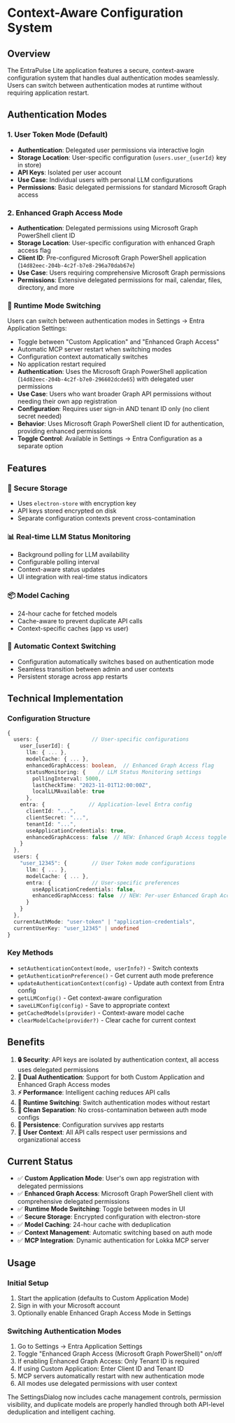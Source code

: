 # Context-Aware Configuration System

## Overview

The EntraPulse Lite application features a secure, context-aware configuration system that handles dual authentication modes seamlessly. Users can switch between authentication modes at runtime without requiring application restart.

## Authentication Modes

### 1. **User Token Mode (Default)**
- **Authentication**: Delegated user permissions via interactive login
- **Storage Location**: User-specific configuration (`users.user_{userId}` key in store)
- **API Keys**: Isolated per user account
- **Use Case**: Individual users with personal LLM configurations
- **Permissions**: Basic delegated permissions for standard Microsoft Graph access

### 2. **Enhanced Graph Access Mode**  
- **Authentication**: Delegated permissions using Microsoft Graph PowerShell client ID
- **Storage Location**: User-specific configuration with enhanced Graph access flag
- **Client ID**: Pre-configured Microsoft Graph PowerShell application (`14d82eec-204b-4c2f-b7e8-296a70dab67e`)
- **Use Case**: Users requiring comprehensive Microsoft Graph permissions
- **Permissions**: Extensive delegated permissions for mail, calendar, files, directory, and more

### 🔄 **Runtime Mode Switching**
Users can switch between authentication modes in Settings → Entra Application Settings:
- Toggle between "Custom Application" and "Enhanced Graph Access"
- Automatic MCP server restart when switching modes
- Configuration context automatically switches
- No application restart required
- **Authentication**: Uses the Microsoft Graph PowerShell application (`14d82eec-204b-4c2f-b7e0-296602dcde65`) with delegated user permissions
- **Use Case**: Users who want broader Graph API permissions without needing their own app registration
- **Configuration**: Requires user sign-in AND tenant ID only (no client secret needed)
- **Behavior**: Uses Microsoft Graph PowerShell client ID for authentication, providing enhanced permissions
- **Toggle Control**: Available in Settings → Entra Configuration as a separate option

## Features

### 🔐 **Secure Storage**
- Uses `electron-store` with encryption key
- API keys stored encrypted on disk
- Separate configuration contexts prevent cross-contamination

### 📊 **Real-time LLM Status Monitoring**
- Background polling for LLM availability
- Configurable polling interval
- Context-aware status updates
- UI integration with real-time status indicators

### 📦 **Model Caching**
- 24-hour cache for fetched models
- Cache-aware to prevent duplicate API calls
- Context-specific caches (app vs user)

### 🔄 **Automatic Context Switching**
- Configuration automatically switches based on authentication mode
- Seamless transition between admin and user contexts
- Persistent storage across app restarts

## Technical Implementation

### Configuration Structure
```typescript
{
  users: {                 // User-specific configurations
    user_[userId]: {
      llm: { ... },
      modelCache: { ... },
      enhancedGraphAccess: boolean,  // Enhanced Graph Access flag
      statusMonitoring: {    // LLM Status Monitoring settings
        pollingInterval: 5000,
        lastCheckTime: "2023-11-01T12:00:00Z",
        localLLMAvailable: true
      },
    entra: {              // Application-level Entra config
      clientId: "...",
      clientSecret: "...",
      tenantId: "...",
      useApplicationCredentials: true,
      enhancedGraphAccess: false  // NEW: Enhanced Graph Access toggle
    }
  },
  users: {
    "user_12345": {        // User Token mode configurations
      llm: { ... },
      modelCache: { ... },
      entra: {             // User-specific preferences
        useApplicationCredentials: false,
        enhancedGraphAccess: false  // NEW: Per-user Enhanced Graph Access preference
      }
    }
  },
  currentAuthMode: "user-token" | "application-credentials",
  currentUserKey: "user_12345" | undefined
}
```

### Key Methods
- `setAuthenticationContext(mode, userInfo?)` - Switch contexts
- `getAuthenticationPreference()` - Get current auth mode preference
- `updateAuthenticationContext(config)` - Update auth context from Entra config
- `getLLMConfig()` - Get context-aware configuration
- `saveLLMConfig(config)` - Save to appropriate context
- `getCachedModels(provider)` - Context-aware model cache
- `clearModelCache(provider?)` - Clear cache for current context

## Benefits

1. **🔒 Security**: API keys are isolated by authentication context, all access uses delegated permissions
2. **👥 Dual Authentication**: Support for both Custom Application and Enhanced Graph Access modes
3. **⚡ Performance**: Intelligent caching reduces API calls
4. **🔄 Runtime Switching**: Switch authentication modes without restart
5. **🧹 Clean Separation**: No cross-contamination between auth mode configs
6. **💾 Persistence**: Configuration survives app restarts
7. **🎯 User Context**: All API calls respect user permissions and organizational access

## Current Status

- ✅ **Custom Application Mode**: User's own app registration with delegated permissions
- ✅ **Enhanced Graph Access**: Microsoft Graph PowerShell client with comprehensive delegated permissions
- ✅ **Runtime Mode Switching**: Toggle between modes in UI
- ✅ **Secure Storage**: Encrypted configuration with electron-store
- ✅ **Model Caching**: 24-hour cache with deduplication
- ✅ **Context Management**: Automatic switching based on auth mode
- ✅ **MCP Integration**: Dynamic authentication for Lokka MCP server

## Usage

### Initial Setup
1. Start the application (defaults to Custom Application Mode)
2. Sign in with your Microsoft account
3. Optionally enable Enhanced Graph Access Mode in Settings

### Switching Authentication Modes
1. Go to Settings → Entra Application Settings
2. Toggle "Enhanced Graph Access (Microsoft Graph PowerShell)" on/off
3. If enabling Enhanced Graph Access: Only Tenant ID is required
4. If using Custom Application: Enter Client ID and Tenant ID
5. MCP servers automatically restart with new authentication mode
6. All modes use delegated permissions with user context

The SettingsDialog now includes cache management controls, permission visibility, and duplicate models are properly handled through both API-level deduplication and intelligent caching.
